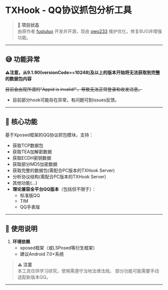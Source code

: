 # **TXHook - QQ协议抓包分析工具**
 
> **📌 项目状态**  
> 由原作者 [fuqiuluo](https://github.com/fuqiuluo)  开发并开源，现由 [owo233](https://github.com/callng)  维护优化，修复BUG并增强功能。
 
---

## 😅 功能异常
**⚠️注意，从9.1.90(versionCode>=10248)及以上的版本开始将无法获取到完整的数据包内容**

~~目前会出现所谓的"Appid is invalid!"，导致无法正常登录和收发消息。~~

- 目前部分hook可能存在异常，有问题可到issues反馈。

---

## **🔧 核心功能**  
基于Xposed框架的QQ协议抓包模块，支持：  
- 获取TCP数据包
- 获取TEA加解密数据
- 获取ECDH密钥数据
- 获取部分MD5加密数据
- 获取完整的数据包(需配合PC版本的TXHook Server)
- 分析协议结构(需配合PC版本的TXHook Server)
- 其他功能(...)
- **理论兼容全平台QQ版本**（包括但不限于）：  
  - 标准版QQ  
  - TIM
  - QQ手表版

---
 
## **🚀 使用说明**  
1. **环境依赖**  
   - xposed框架（或LSPosed等衍生框架）
   - 建议Android 7.0+系统

> **⚠️ 注意**  
> 本工具仅供学习研究，使用需遵守当地法律法规。
> 部分功能可能需要手动适配新版本QQ。
 
--- 
